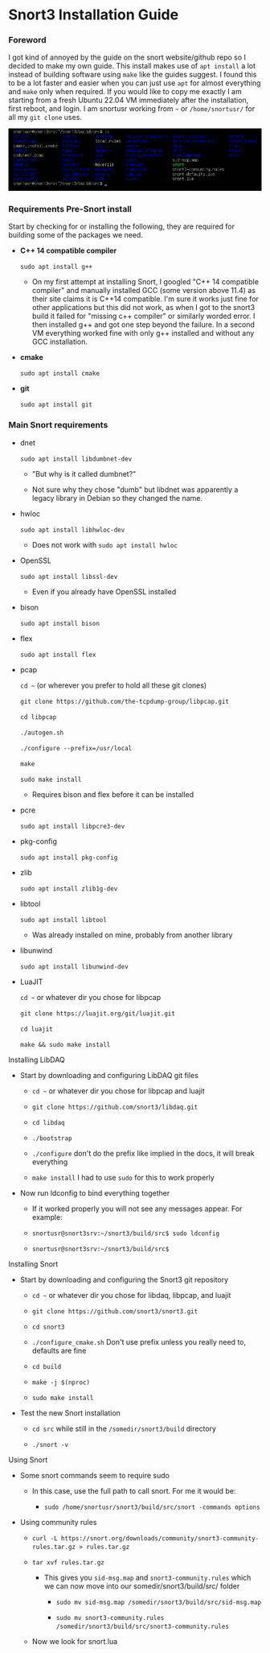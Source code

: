 # Snort3 Installation Guide

### Foreword

 I got kind of annoyed by the guide on the snort website/github repo so I decided to make my own guide. This install makes use of `apt install` a lot instead of building software using `make` like the guides suggest. I found this to be a lot faster and easier when you can just use `apt` for almost everything and `make` only when required. If you would like to copy me exactly I am starting from a fresh Ubuntu 22.04 VM immediately after the installation, first reboot, and login. I am snortusr working from `~` or `/home/snortusr/` for all my `git clone` uses.

<img src="assets/images/test.png"/>

### Requirements Pre-Snort install

Start by checking for or installing the following, they are required for building some of the packages we need.

* **C++ 14 compatible compiler**
  
  `sudo apt install g++`
  
  * On my first attempt at installing Snort, I googled "C++ 14 compatible compiler" and manually installed GCC (some version above 11.4) as their site claims it is C++14 compatible. I'm sure it works just fine for other applications but this did not work, as when I got to the snort3 build it failed for "missing c++ compiler" or similarly worded error. I then installed g++ and got one step beyond the failure. In a second VM everything worked fine with only g++ installed and without any GCC installation.

* **cmake**
  
  `sudo apt install cmake`

* **git**
  
  `sudo apt install git`

### Main Snort requirements

* dnet
  
  `sudo apt install libdumbnet-dev`
  
  * "But why is it called dumbnet?"
  
  * Not sure why they chose "dumb" but libdnet was apparently a legacy library in Debian so they changed the name.

* hwloc
  
  `sudo apt install libhwloc-dev`
  
  * Does not work with `sudo apt install hwloc`

* OpenSSL
  
  `sudo apt install libssl-dev`
  
  * Even if you already have OpenSSL installed 

* bison
  
  `sudo apt install bison`
- flex
  
  `sudo apt install flex`
* pcap
  
  `cd ~` (or wherever you prefer to hold all these git clones)
  
  `git clone https://github.com/the-tcpdump-group/libpcap.git`
  
  `cd libpcap`
  
  `./autogen.sh`
  
  `./configure --prefix=/usr/local`
  
  `make`
  
  `sudo make install`
  
  * Requires bison and flex before it can be installed

* pcre
  
  `sudo apt install libpcre3-dev`

* pkg-config
  
  `sudo apt install pkg-config`

* zlib
  
  `sudo apt install zlib1g-dev`

* libtool
  
  `sudo apt install libtool`
  
  * Was already installed on mine, probably from another library

* libunwind
  
  `sudo apt install libunwind-dev`

* LuaJIT
  
  `cd ~` or whatever dir you chose for libpcap
  
  `git clone https://luajit.org/git/luajit.git`
  
  `cd luajit`
  
  `make && sudo make install`

Installing LibDAQ

* Start by downloading and configuring LibDAQ git files
  
  * `cd ~` or whatever dir you chose for libpcap and luajit
  
  * `git clone https://github.com/snort3/libdaq.git`
  
  * `cd libdaq`
  
  * `./bootstrap`
  
  * `./configure` don't do the prefix like implied in the docs, it will break everything
  
  * `make install` I had to use `sudo` for this to work properly

* Now run ldconfig to bind everything together
  
  * If it worked properly you will not see any messages appear. For example:
  
  * `snortusr@snort3srv:~/snort3/build/src$ sudo ldconfig`
  
  * `snortusr@snort3srv:~/snort3/build/src$     `

Installing Snort

* Start by downloading and configuring the Snort3 git repository
  
  * `cd ~` or whatever dir you chose for libdaq, libpcap, and luajit
  
  * `git clone https://github.com/snort3/snort3.git`
  
  * `cd snort3`
  
  * `./configure_cmake.sh` Don't use prefix unless you really need to, defaults are fine
  
  * `cd build` 
  
  * `make -j $(nproc)`
  
  * `sudo make install`

* Test the new Snort installation
  
  * `cd src` while still in the `/somedir/snort3/build` directory
  
  * `./snort -v`

Using Snort

* Some snort commands seem to require sudo
  
  * In this case, use the full path to call snort. For me it would be:
    
    * `sudo /home/snortusr/snort3/build/src/snort -commands options`

* Using community rules
  
  * `curl -L https://snort.org/downloads/community/snort3-community-rules.tar.gz > rules.tar.gz`
  
  * `tar xvf rules.tar.gz`
    
    * This gives you `sid-msg.map` and `snort3-community.rules` which we can now move into our somedir/snort3/build/src/ folder
      
      * `sudo mv sid-msg.map /somedir/snort3/build/src/sid-msg.map`
      
      * `sudo mv snort3-community.rules /somedir/snort3/build/src/snort3-community.rules`
  
  * Now we look for snort.lua

